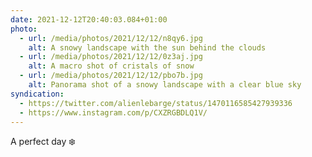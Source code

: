 ```yaml
---
date: 2021-12-12T20:40:03.084+01:00
photo:
  - url: /media/photos/2021/12/12/n8qy6.jpg
    alt: A snowy landscape with the sun behind the clouds
  - url: /media/photos/2021/12/12/0z3aj.jpg
    alt: A macro shot of cristals of snow
  - url: /media/photos/2021/12/12/pbo7b.jpg
    alt: Panorama shot of a snowy landscape with a clear blue sky
syndication:
  - https://twitter.com/alienlebarge/status/1470116585427939336
  - https://www.instagram.com/p/CXZRGBDLQ1V/
---
```

A perfect day ❄️
